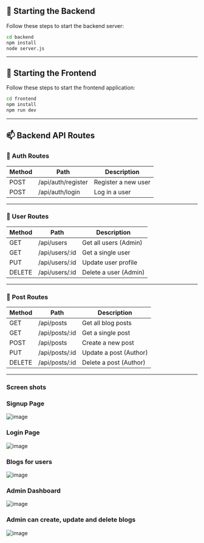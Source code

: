 ## 🚀 Starting the Backend

Follow these steps to start the backend server:

```bash
cd backend
npm install
node server.js
```
---
## 🚀 Starting the Frontend

Follow these steps to start the frontend application:

```bash
cd frontend
npm install
npm run dev
```
---
## 📫 Backend API Routes

### 🔐 Auth Routes
| Method | Path               | Description           |
|--------|--------------------|-----------------------|
| POST   | /api/auth/register | Register a new user   |
| POST   | /api/auth/login    | Log in a user         |

---

### 👤 User Routes
| Method | Path             | Description              |
|--------|------------------|--------------------------|
| GET    | /api/users       | Get all users (Admin)    |
| GET    | /api/users/:id   | Get a single user        |
| PUT    | /api/users/:id   | Update user profile      |
| DELETE | /api/users/:id   | Delete a user (Admin)    |

---

### 📝 Post Routes
| Method | Path             | Description              |
|--------|------------------|--------------------------|
| GET    | /api/posts       | Get all blog posts       |
| GET    | /api/posts/:id   | Get a single post        |
| POST   | /api/posts       | Create a new post        |
| PUT    | /api/posts/:id   | Update a post (Author)   |
| DELETE | /api/posts/:id   | Delete a post (Author)   |

---


### Screen shots

### Signup Page

![image](https://github.com/user-attachments/assets/66db4f0d-8473-4db7-b4a1-22721f2ac970)



### Login Page

![image](https://github.com/user-attachments/assets/728549c3-ba00-4b6a-9780-fc663360920f)


### Blogs for users

![image](https://github.com/user-attachments/assets/8fc1f84d-d100-4b6a-a645-0514a0c00bf0)


### Admin Dashboard
![image](https://github.com/user-attachments/assets/b34c2d41-3281-4e1f-aefc-bd3080d00df6)

### Admin can create, update and delete blogs

![image](https://github.com/user-attachments/assets/d4d61904-bc82-4867-93b5-d99c8608e95b)


